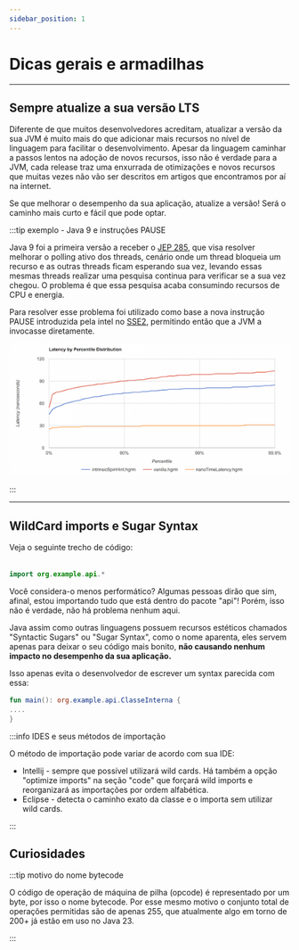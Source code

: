 ```yaml
---
sidebar_position: 1
---
```


# Dicas gerais e armadilhas

---

## Sempre atualize a sua versão LTS

Diferente de que muitos desenvolvedores acreditam, atualizar a versão da sua JVM é muito mais do que adicionar mais
recursos
no nível de linguagem para facilitar o desenvolvimento. Apesar da linguagem caminhar a passos lentos na adoção de novos
recursos, isso não é verdade para a JVM, cada release traz uma enxurrada de otimizações e novos recursos que muitas
vezes
não vão ser descritos em artigos que encontramos por aí na internet.

Se que melhorar o desempenho da sua aplicação, atualize a versão!
Será o caminho mais curto e fácil que pode optar.

:::tip exemplo - Java 9 e instruções PAUSE

Java 9 foi a primeira versão a receber o [JEP 285](https://openjdk.org/jeps/285), que visa resolver melhorar o polling
ativo dos threads, cenário onde um thread bloqueia um recurso e as outras threads ficam esperando sua vez, levando essas
mesmas threads realizar uma pesquisa continua para verificar se a sua vez chegou. O problema é que essa pesquisa acaba
consumindo recursos de CPU e energia.

Para resolver esse problema foi utilizado como base a nova instrução PAUSE introduzida pela intel
no [SSE2](https://www.intel.com/content/www/us/en/support/articles/000005779/processors.html),
permitindo então que a JVM a invocasse diretamente.

![Alt text](./imgs/spin-wait.png "grafico-spin-wait")

:::

---

## WildCard imports e Sugar Syntax

Veja o seguinte trecho de código:

```kotlin

import org.example.api.*

```

Você considera-o menos performático? Algumas pessoas dirão que sim, afinal, estou importando tudo que está dentro do
pacote
"api"! Porém, isso não é verdade, não há problema nenhum aqui.

Java assim como outras linguagens possuem recursos estéticos chamados "Syntactic Sugars" ou "Sugar Syntax", como o nome
aparenta, eles servem apenas para deixar o seu código mais bonito, **não causando nenhum impacto no desempenho da sua
aplicação.**

Isso apenas evita o desenvolvedor de escrever um syntax parecida com essa:

```kotlin
fun main(): org.example.api.ClasseInterna {
....
}
```

:::info IDES e seus métodos de importação

O método de importação pode variar de acordo com sua IDE:

- Intellij - sempre que possível utilizará wild cards. Há também a opção "optimize imports" na seção "code" que forçará
  wild imports e reorganizará as importações por ordem alfabética.
- Eclipse - detecta o caminho exato da classe e o importa sem utilizar wild cards.

:::

## Curiosidades

:::tip motivo do nome bytecode

O código de operação de máquina de pilha (opcode) é representado por um byte, por isso o nome bytecode.
Por esse mesmo motivo o conjunto total de operações permitidas são de apenas 255, que atualmente algo em torno de 200+
já estão em uso no Java 23.

:::